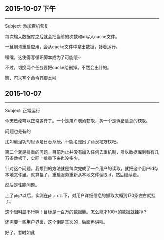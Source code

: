 ## 2015-10-07 下午

---

Subject: 添加宕机恢复

每次输入数据库之后就会把当前的次数和id写入cache文件。

一旦崩溃重启应用，会从cache文件中拿出数据，接着运行。

嘿嘿，这使得写循环脚本成为了可能哦~

不过，切换两个任务要把cache给删掉。不然会出错的。

嗯，可以写个命令行脚本啦


## 2015-10-07

------

Subject: 正常运行

今天已经可以正常运行了。一个是用户表的获取，另一个是详细信息的获取。

问题也是有的

比如最迫切的应该是日志系统，不能老是出了错没地方找吧。

第二个就是排重的问题。目前为止并没有加入任何去重机制，所以数据库别看有几万条数据了，实际上排重下来也没多少。

针对这个问题，我想到的方法就是每次完成了一个用户的读取，就把这个用户id存本地文件里。就算挂了，重启服务重新从本地文件读取id，然后继续走。

然后是性能问题。

上了`php7`以后，实测在`php-cli`下，对用户详细信息的抓取大概到170条左右就挂了。

这个很明显不行啊！目标是一百万的数据量。怎么能才100+的数据就挂掉？

还需要一些用户界面，这个倒是其次的，后面再讲啦。

好了，暂时如此


